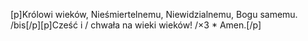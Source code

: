 [p]Królowi wieków, Nieśmiertelnemu, Niewidzialnemu, Bogu samemu. /bis[/p][p]Cześć i / chwała na wieki wieków! /×3 * Amen.[/p]